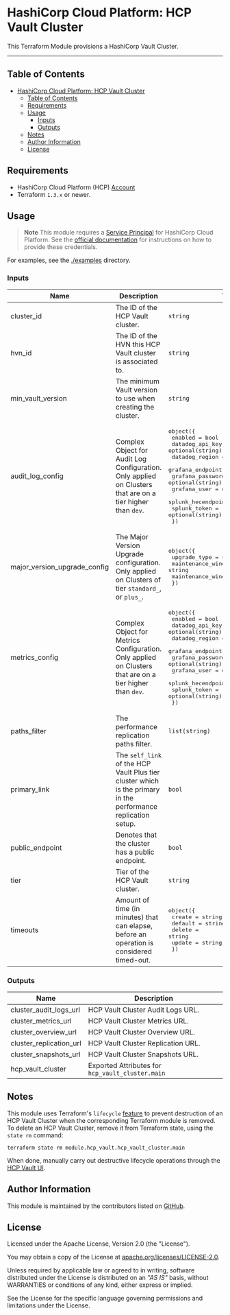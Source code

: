 # HashiCorp Cloud Platform: HCP Vault Cluster

This Terraform Module provisions a HashiCorp Vault Cluster.

---

## Table of Contents

<!-- TOC -->
* [HashiCorp Cloud Platform: HCP Vault Cluster](#hashicorp-cloud-platform--hcp-vault-cluster)
  * [Table of Contents](#table-of-contents)
  * [Requirements](#requirements)
  * [Usage](#usage)
    * [Inputs](#inputs)
    * [Outputs](#outputs)
  * [Notes](#notes)
  * [Author Information](#author-information)
  * [License](#license)
<!-- TOC -->

## Requirements

* HashiCorp Cloud Platform (HCP) [Account](https://portal.cloud.hashicorp.com/sign-in)
* Terraform `1.3.x` or newer.

## Usage

> **Note**
> This module requires a [Service Principal](https://developer.hashicorp.com/hcp/docs/hcp/admin/service-principals) for HashiCorp Cloud Platform.
> See the [official documentation](https://registry.terraform.io/providers/hashicorp/hcp/latest/docs/guides/auth) for instructions on how to provide these credentials.

For examples, see the [./examples](https://github.com/ksatirli/terraform-hcp-vault-cluster/tree/main/examples/) directory.

<!-- BEGIN_TF_DOCS -->
### Inputs

| Name | Description | Type | Default | Required |
|------|-------------|------|---------|:--------:|
| cluster_id | The ID of the HCP Vault cluster. | `string` | n/a | yes |
| hvn_id | The ID of the HVN this HCP Vault cluster is associated to. | `string` | n/a | yes |
| min_vault_version | The minimum Vault version to use when creating the cluster. | `string` | n/a | yes |
| audit_log_config | Complex Object for Audit Log Configuration. Only applied on Clusters that are on a tier higher than `dev`. | <pre>object({<br>    enabled            = bool<br>    datadog_api_key    = optional(string)<br>    datadog_region     = optional(string)<br>    grafana_endpoint   = optional(string)<br>    grafana_password   = optional(string)<br>    grafana_user       = optional(string)<br>    splunk_hecendpoint = optional(string)<br>    splunk_token       = optional(string)<br>  })</pre> | <pre>{<br>  "datadog_api_key": null,<br>  "datadog_region": "us1",<br>  "enabled": false,<br>  "grafana_endpoint": null,<br>  "grafana_password": null,<br>  "grafana_user": null,<br>  "splunk_hecendpoint": null,<br>  "splunk_token": null<br>}</pre> | no |
| major_version_upgrade_config | The Major Version Upgrade configuration. Only applied on Clusters of tier `standard_`, or `plus_`. | <pre>object({<br>    upgrade_type            = string<br>    maintenance_window_day  = string<br>    maintenance_window_time = string<br>  })</pre> | <pre>{<br>  "maintenance_window_day": "TUESDAY",<br>  "maintenance_window_time": "WINDOW_12PM_4PM",<br>  "upgrade_type": "SCHEDULED"<br>}</pre> | no |
| metrics_config | Complex Object for Metrics Configuration. Only applied on Clusters that are on a tier higher than `dev`. | <pre>object({<br>    enabled            = bool<br>    datadog_api_key    = optional(string)<br>    datadog_region     = optional(string)<br>    grafana_endpoint   = optional(string)<br>    grafana_password   = optional(string)<br>    grafana_user       = optional(string)<br>    splunk_hecendpoint = optional(string)<br>    splunk_token       = optional(string)<br>  })</pre> | <pre>{<br>  "datadog_api_key": null,<br>  "datadog_region": "us1",<br>  "enabled": false,<br>  "grafana_endpoint": null,<br>  "grafana_password": null,<br>  "grafana_user": null,<br>  "splunk_hecendpoint": null,<br>  "splunk_token": null<br>}</pre> | no |
| paths_filter | The performance replication paths filter. | `list(string)` | `null` | no |
| primary_link | The `self_link` of the HCP Vault Plus tier cluster which is the primary in the performance replication setup. | `bool` | `null` | no |
| public_endpoint | Denotes that the cluster has a public endpoint. | `bool` | `false` | no |
| tier | Tier of the HCP Vault cluster. | `string` | `"dev"` | no |
| timeouts | Amount of time (in minutes) that can elapse, before an operation is considered timed-out. | <pre>object({<br>    create  = string<br>    default = string<br>    delete  = string<br>    update  = string<br>  })</pre> | <pre>{<br>  "create": "35m",<br>  "default": "5m",<br>  "delete": "25m",<br>  "update": "35m"<br>}</pre> | no |

### Outputs

| Name | Description |
|------|-------------|
| cluster_audit_logs_url | HCP Vault Cluster Audit Logs URL. |
| cluster_metrics_url | HCP Vault Cluster Metrics URL. |
| cluster_overview_url | HCP Vault Cluster Overview URL. |
| cluster_replication_url | HCP Vault Cluster Replication URL. |
| cluster_snapshots_url | HCP Vault Cluster Snapshots URL. |
| hcp_vault_cluster | Exported Attributes for `hcp_vault_cluster.main` |
<!-- END_TF_DOCS -->

## Notes

This module uses Terraform's `lifecycle` [feature](https://www.terraform.io/language/meta-arguments/lifecycle#prevent_destroy) to prevent destruction of an HCP Vault Cluster when the corresponding Terraform module is removed.
To delete an HCP Vault Cluster, remove it from Terraform state, using the `state rm` command:

```shell
terraform state rm module.hcp_vault.hcp_vault_cluster.main
```

When done, manually carry out destructive lifecycle operations through the [HCP Vault UI](https://portal.cloud.hashicorp.com/services/vault).

## Author Information

This module is maintained by the contributors listed on [GitHub](https://github.com/ksatirli/terraform-hcp-vault-cluster/graphs/contributors).

## License

Licensed under the Apache License, Version 2.0 (the "License").

You may obtain a copy of the License at [apache.org/licenses/LICENSE-2.0](http://www.apache.org/licenses/LICENSE-2.0).

Unless required by applicable law or agreed to in writing, software distributed under the License is distributed on an _"AS IS"_ basis, without WARRANTIES or conditions of any kind, either express or implied.

See the License for the specific language governing permissions and limitations under the License.
